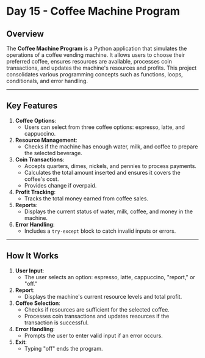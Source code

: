 # Day 15 - Coffee Machine Program  

## Overview  
The **Coffee Machine Program** is a Python application that simulates the operations of a coffee vending machine. It allows users to choose their preferred coffee, ensures resources are available, processes coin transactions, and updates the machine's resources and profits. This project consolidates various programming concepts such as functions, loops, conditionals, and error handling.  

---

## Key Features  
1. **Coffee Options**:  
   - Users can select from three coffee options: espresso, latte, and cappuccino.  
2. **Resource Management**:  
   - Checks if the machine has enough water, milk, and coffee to prepare the selected beverage.  
3. **Coin Transactions**:  
   - Accepts quarters, dimes, nickels, and pennies to process payments.  
   - Calculates the total amount inserted and ensures it covers the coffee's cost.  
   - Provides change if overpaid.  
4. **Profit Tracking**:  
   - Tracks the total money earned from coffee sales.  
5. **Reports**:  
   - Displays the current status of water, milk, coffee, and money in the machine.  
6. **Error Handling**:  
   - Includes a `try-except` block to catch invalid inputs or errors.  

---

## How It Works  
1. **User Input**:  
   - The user selects an option: espresso, latte, cappuccino, "report," or "off."  
2. **Report**:  
   - Displays the machine's current resource levels and total profit.  
3. **Coffee Selection**:  
   - Checks if resources are sufficient for the selected coffee.  
   - Processes coin transactions and updates resources if the transaction is successful.  
4. **Error Handling**:  
   - Prompts the user to enter valid input if an error occurs.  
5. **Exit**:  
   - Typing "off" ends the program.  

